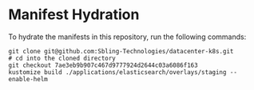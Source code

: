 # Manifest Hydration

To hydrate the manifests in this repository, run the following commands:

```shell
git clone git@github.com:Sbling-Technologies/datacenter-k8s.git
# cd into the cloned directory
git checkout 7ae3eb9b907c467d9777924d2644c03a6086f163
kustomize build ./applications/elasticsearch/overlays/staging --enable-helm
```
